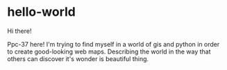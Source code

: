 # hello-world

Hi there!

Ppc-37 here! I'm trying to find myself in a world of gis and python in order to create good-looking web maps. Describing the world in the way that others can discover it's wonder is beautiful thing.
